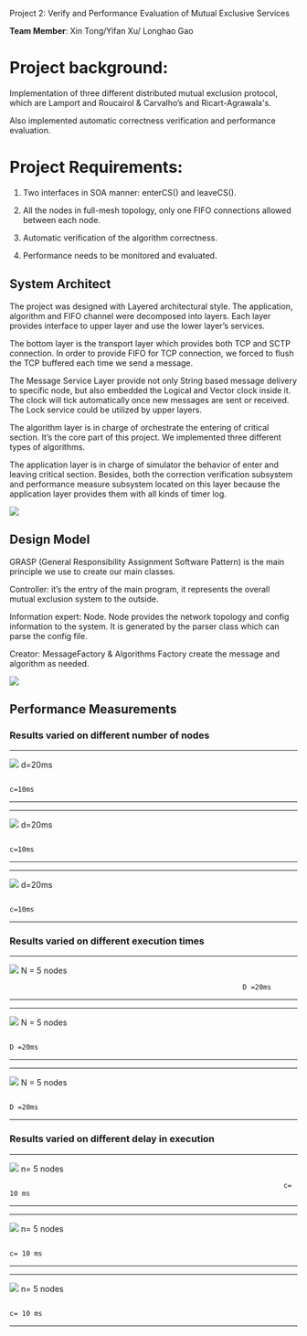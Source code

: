 ﻿Project 2: Verify and Performance Evaluation of Mutual Exclusive Services

**Team Member**: Xin Tong/Yifan Xu/ Longhao Gao

<span id="h.vnwy1o4fnlvh" class="anchor"><span id="_Toc457597499" class="anchor"></span></span>Project background:
==================================================================================================================

Implementation of three different distributed mutual exclusion protocol, which are Lamport and Roucairol & Carvalho’s and Ricart-Agrawala's.

Also implemented automatic correctness verification and performance evaluation.

<span id="h.9ub5kvoqtgu4" class="anchor"><span id="_Toc457597500" class="anchor"></span></span>Project Requirements:
====================================================================================================================

1.  Two interfaces in SOA manner: enterCS() and leaveCS().

2.  All the nodes in full-mesh topology, only one FIFO connections allowed between each node.

3.  Automatic verification of the algorithm correctness.

4.  Performance needs to be monitored and evaluated.

<span id="h.hyk6cp5280yv" class="anchor"><span id="_Toc457597502" class="anchor"></span></span>System Architect
---------------------------------------------------------------------------------------------------------------

The project was designed with Layered architectural style. The
application, algorithm and FIFO channel were decomposed into layers.
Each layer provides interface to upper layer and use the lower layer’s
services.

The bottom layer is the transport layer which provides both TCP and SCTP
connection. In order to provide FIFO for TCP connection, we forced to
flush the TCP buffered each time we send a message.

The Message Service Layer provide not only String based message delivery
to specific node, but also embedded the Logical and Vector clock inside
it. The clock will tick automatically once new messages are sent or
received. The Lock service could be utilized by upper layers.

The algorithm layer is in charge of orchestrate the entering of critical
section. It’s the core part of this project. We implemented three
different types of algorithms.

The application layer is in charge of simulator the behavior of enter
and leaving critical section. Besides, both the correction verification
subsystem and performance measure subsystem located on this layer
because the application layer provides them with all kinds of timer log.

![](media/image1.png)

<span id="h.71yj04qnim9p" class="anchor"><span id="_Toc457597503" class="anchor"></span></span>Design Model
-----------------------------------------------------------------------------------------------------------

GRASP (General Responsibility Assignment Software Pattern) is the main
principle we use to create our main classes.

Controller: it’s the entry of the main program, it represents the
overall mutual exclusion system to the outside.

Information expert: Node. Node provides the network topology and config
information to the system. It is generated by the parser class which can
parse the config file.

Creator: MessageFactory & Algorithms Factory create the message and
algorithm as needed.

![](media/image2.png)

<span id="h.l6k46z6b8tdo" class="anchor"><span id="_Toc457597513" class="anchor"></span></span>Performance Measurements
-----------------------------------------------------------------------------------------------------------------

### <span id="h.tz1odevwp44i" class="anchor"><span id="_Toc457597514" class="anchor"></span></span>Results varied on different number of nodes

  ---------------------------------------------------------------------------------- --------
  ![](media/image3.png)   d=20ms
                                                                                     
                                                                                     c=10ms
  ---------------------------------------------------------------------------------- --------

  ------------------------------------------------------------------------ --------
  ![](media/image4.png)   d=20ms
                                                                           
                                                                           c=10ms
  ------------------------------------------------------------------------ --------

  ----------------------------------------------------------------------- --------
  ![](media/image5.png)   d=20ms
                                                                          
                                                                          c=10ms
  ----------------------------------------------------------------------- --------

### <span id="h.rfb4g6m6exfo" class="anchor"><span id="_Toc457597515" class="anchor"></span></span>Results varied on different execution times

  ---------------------------------------------------------- -------------
  ![](media/image6.png)   N = 5 nodes
                                                             
                                                             D =20ms
  ---------------------------------------------------------- -------------

  ------------------------------------------------------------------------ -------------
  ![](media/image7.png)   N = 5 nodes
                                                                           
                                                                           D =20ms
  ------------------------------------------------------------------------ -------------

  ---------------------------------------------------------------------------------- -------------
  ![](media/image8.png)   N = 5 nodes
                                                                                     
                                                                                     D =20ms
  ---------------------------------------------------------------------------------- -------------

### 

### <span id="h.j7hjlpi1cpuu" class="anchor"><span id="_Toc457597516" class="anchor"></span></span>Results varied on different delay in execution

  -------------------------------------------------------------------- ------------
  ![](media/image9.png)   n= 5 nodes
                                                                       
                                                                       c= 10 ms
  -------------------------------------------------------------------- ------------

  ------------------------------------------------------------------------ ------------
  ![](media/image10.png)   n= 5 nodes
                                                                           
                                                                           c= 10 ms
  ------------------------------------------------------------------------ ------------

  ----------------------------------------------------------------------------------- ------------
  ![](media/image11.png)   n= 5 nodes
                                                                                      
                                                                                      c= 10 ms
  ----------------------------------------------------------------------------------- ------------
